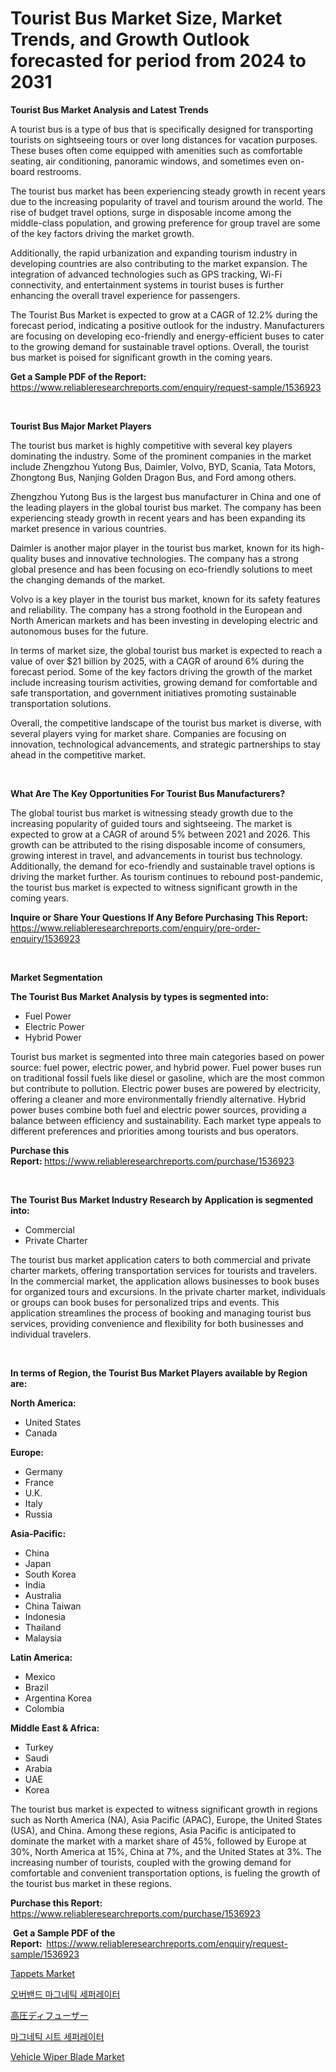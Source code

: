 <p><h1>Tourist Bus Market Size, Market Trends, and Growth Outlook forecasted for period from 2024 to 2031</h1></p><p><strong>Tourist Bus Market Analysis and Latest Trends</strong></p>
<p><p>A tourist bus is a type of bus that is specifically designed for transporting tourists on sightseeing tours or over long distances for vacation purposes. These buses often come equipped with amenities such as comfortable seating, air conditioning, panoramic windows, and sometimes even on-board restrooms.</p><p>The tourist bus market has been experiencing steady growth in recent years due to the increasing popularity of travel and tourism around the world. The rise of budget travel options, surge in disposable income among the middle-class population, and growing preference for group travel are some of the key factors driving the market growth.</p><p>Additionally, the rapid urbanization and expanding tourism industry in developing countries are also contributing to the market expansion. The integration of advanced technologies such as GPS tracking, Wi-Fi connectivity, and entertainment systems in tourist buses is further enhancing the overall travel experience for passengers.</p><p>The Tourist Bus Market is expected to grow at a CAGR of 12.2% during the forecast period, indicating a positive outlook for the industry. Manufacturers are focusing on developing eco-friendly and energy-efficient buses to cater to the growing demand for sustainable travel options. Overall, the tourist bus market is poised for significant growth in the coming years.</p></p>
<p><strong>Get a Sample PDF of the Report:&nbsp;</strong> <a href="https://www.reliableresearchreports.com/enquiry/request-sample/1536923">https://www.reliableresearchreports.com/enquiry/request-sample/1536923</a></p>
<p>&nbsp;</p>
<p><strong>Tourist Bus Major Market Players</strong></p>
<p><p>The tourist bus market is highly competitive with several key players dominating the industry. Some of the prominent companies in the market include Zhengzhou Yutong Bus, Daimler, Volvo, BYD, Scania, Tata Motors, Zhongtong Bus, Nanjing Golden Dragon Bus, and Ford among others.</p><p>Zhengzhou Yutong Bus is the largest bus manufacturer in China and one of the leading players in the global tourist bus market. The company has been experiencing steady growth in recent years and has been expanding its market presence in various countries.</p><p>Daimler is another major player in the tourist bus market, known for its high-quality buses and innovative technologies. The company has a strong global presence and has been focusing on eco-friendly solutions to meet the changing demands of the market.</p><p>Volvo is a key player in the tourist bus market, known for its safety features and reliability. The company has a strong foothold in the European and North American markets and has been investing in developing electric and autonomous buses for the future.</p><p>In terms of market size, the global tourist bus market is expected to reach a value of over $21 billion by 2025, with a CAGR of around 6% during the forecast period. Some of the key factors driving the growth of the market include increasing tourism activities, growing demand for comfortable and safe transportation, and government initiatives promoting sustainable transportation solutions.</p><p>Overall, the competitive landscape of the tourist bus market is diverse, with several players vying for market share. Companies are focusing on innovation, technological advancements, and strategic partnerships to stay ahead in the competitive market.</p></p>
<p>&nbsp;</p>
<p><strong>What Are The Key Opportunities For Tourist Bus Manufacturers?</strong></p>
<p><p>The global tourist bus market is witnessing steady growth due to the increasing popularity of guided tours and sightseeing. The market is expected to grow at a CAGR of around 5% between 2021 and 2026. This growth can be attributed to the rising disposable income of consumers, growing interest in travel, and advancements in tourist bus technology. Additionally, the demand for eco-friendly and sustainable travel options is driving the market further. As tourism continues to rebound post-pandemic, the tourist bus market is expected to witness significant growth in the coming years.</p></p>
<p><strong>Inquire or Share Your Questions If Any Before Purchasing This Report:</strong> <a href="https://www.reliableresearchreports.com/enquiry/pre-order-enquiry/1536923">https://www.reliableresearchreports.com/enquiry/pre-order-enquiry/1536923</a></p>
<p>&nbsp;</p>
<p><strong>Market Segmentation</strong></p>
<p><strong>The Tourist Bus Market Analysis by types is segmented into:</strong></p>
<p><ul><li>Fuel Power</li><li>Electric Power</li><li>Hybrid Power</li></ul></p>
<p><p>Tourist bus market is segmented into three main categories based on power source: fuel power, electric power, and hybrid power. Fuel power buses run on traditional fossil fuels like diesel or gasoline, which are the most common but contribute to pollution. Electric power buses are powered by electricity, offering a cleaner and more environmentally friendly alternative. Hybrid power buses combine both fuel and electric power sources, providing a balance between efficiency and sustainability. Each market type appeals to different preferences and priorities among tourists and bus operators.</p></p>
<p><strong>Purchase this Report:&nbsp;</strong><a href="https://www.reliableresearchreports.com/purchase/1536923">https://www.reliableresearchreports.com/purchase/1536923</a></p>
<p>&nbsp;</p>
<p><strong>The Tourist Bus Market Industry Research by Application is segmented into:</strong></p>
<p><ul><li>Commercial</li><li>Private Charter</li></ul></p>
<p><p>The tourist bus market application caters to both commercial and private charter markets, offering transportation services for tourists and travelers. In the commercial market, the application allows businesses to book buses for organized tours and excursions. In the private charter market, individuals or groups can book buses for personalized trips and events. This application streamlines the process of booking and managing tourist bus services, providing convenience and flexibility for both businesses and individual travelers.</p></p>
<p>&nbsp;</p>
<p><strong>In terms of Region, the Tourist Bus Market Players available by Region are:</strong></p>
<p>
    <p> <strong> North America: </strong>
        <ul>
            <li>United States</li>
            <li>Canada</li>
        </ul>
        </p> 
    <p> <strong> Europe: </strong>
        <ul>
            <li>Germany</li>
            <li>France</li>
            <li>U.K.</li>
            <li>Italy</li>
            <li>Russia</li>
        </ul>
        </p> 
    <p> <strong> Asia-Pacific: </strong>
        <ul>
            <li>China</li>
            <li>Japan</li>
            <li>South Korea</li>
            <li>India</li>
            <li>Australia</li>
            <li>China Taiwan</li>
            <li>Indonesia</li>
            <li>Thailand</li>
            <li>Malaysia</li>
        </ul>
        </p> 
    <p> <strong> Latin America: </strong>
        <ul>
            <li>Mexico</li>
            <li>Brazil</li>
            <li>Argentina Korea</li>
            <li>Colombia</li>
        </ul>
        </p> 
    <p> <strong> Middle East & Africa: </strong>
        <ul>
            <li>Turkey</li>
            <li>Saudi</li>
            <li>Arabia</li>
            <li>UAE</li>
            <li>Korea</li>
        </ul>
    </p>
    </p>
<p><p>The tourist bus market is expected to witness significant growth in regions such as North America (NA), Asia Pacific (APAC), Europe, the United States (USA), and China. Among these regions, Asia Pacific is anticipated to dominate the market with a market share of 45%, followed by Europe at 30%, North America at 15%, China at 7%, and the United States at 3%. The increasing number of tourists, coupled with the growing demand for comfortable and convenient transportation options, is fueling the growth of the tourist bus market in these regions.</p></p>
<p><strong>Purchase this Report: </strong><a href="https://www.reliableresearchreports.com/purchase/1536923">https://www.reliableresearchreports.com/purchase/1536923</a></p>
<p>&nbsp;<strong>Get a Sample PDF of the Report:&nbsp;&nbsp;</strong><a href="https://www.reliableresearchreports.com/enquiry/request-sample/1536923">https://www.reliableresearchreports.com/enquiry/request-sample/1536923</a></p>
<p><strong></strong></p>
<p><p><a href="https://github.com/changoleonlaverguenzanoexiste/Market-Research-Report-List-2/blob/main/tappets-market.md">Tappets Market</a></p><p><a href="https://medium.com/@twb809904379/%EC%98%A4%EB%B2%84%EB%B0%B4%EB%93%9C-%EC%9E%90%EC%84%9D-%EB%B6%84%EB%A6%AC%EA%B8%B0-%EC%8B%9C%EC%9E%A5-%EA%B7%9C%EB%AA%A8-%EB%B0%8F-%EC%8B%9C%EC%9E%A5-%EB%8F%99%ED%96%A5-%EC%99%84%EC%A0%84%ED%95%9C-%EC%82%B0%EC%97%85-%EA%B0%9C%EC%9A%94-2024%EB%85%84%EB%B6%80%ED%84%B0-2031%EB%85%84-a63d52dc32ed">오버밴드 마그네틱 세퍼레이터</a></p><p><a href="https://medium.com/@kelosurfing/%E9%AB%98%E5%9C%A7%E3%83%87%E3%82%A3%E3%83%95%E3%83%A5%E3%83%BC%E3%82%B6%E3%83%BC%E3%83%9E%E3%83%BC%E3%82%B1%E3%83%83%E3%83%88%E3%81%AE%E3%82%B5%E3%82%A4%E3%82%BA%E3%81%AF-%E3%82%B0%E3%83%AD%E3%83%BC%E3%83%90%E3%83%AB%E6%A5%AD%E7%95%8C%E3%81%AB%E3%81%8A%E3%81%91%E3%82%8B%E6%9C%80%E8%89%AF%E3%81%AE%E3%83%9E%E3%83%BC%E3%82%B1%E3%83%86%E3%82%A3%E3%83%B3%E3%82%B0%E3%83%81%E3%83%A3%E3%83%8D%E3%83%AB%E3%82%92%E6%98%8E%E3%82%89%E3%81%8B%E3%81%AB%E3%81%97%E3%81%BE%E3%81%99-7fba3a2ae972">高圧ディフューザー</a></p><p><a href="https://medium.com/@twb809904379/%EC%9E%90%EC%84%9D-%EC%8B%9C%ED%8A%B8-%EB%B6%84%EB%A6%AC%EA%B8%B0-%EC%8B%9C%EC%9E%A5-%EA%B7%9C%EB%AA%A8-cagr-%ED%8A%B8%EB%A0%8C%EB%93%9C-2024-2030-29cf57a66421">마그네틱 시트 세퍼레이터</a></p><p><a href="https://github.com/dimitrishawkinswaynenp91rgz/Market-Research-Report-List-1/blob/main/vehicle-wiper-blade-market.md">Vehicle Wiper Blade Market</a></p></p>